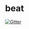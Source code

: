 # beat

[![Gitter](https://badges.gitter.im/Join%20Chat.svg)](https://gitter.im/backstage/beat?utm_source=badge&utm_medium=badge&utm_campaign=pr-badge&utm_content=badge)